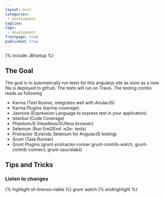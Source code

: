 ```yaml
---
layout: post
categories:
 - development
tagline:
tags:
 - development
frontpage: true
published: true
---
```

{% include JB/setup %}

## The Goal
The goal is to automatically run tests for this angularjs site as soon as a new file is deployed to github. The tests will run on Travis. The testing combo reads as following

 - Karma (Test Runner, integrates well with AnularJS)
 - Karma Plugins (karma-coverage)
 - Jasmine (Expression Language to express test in your application)
 - Istanbul (Code Coverage)
 - PhantomJS (Headless/GUIless browser)
 - Selenium (Run End2End -e2e- tests)
 - Protractor (Extends Selenium for AngularJS testing)
 - Grunt (Task Runner)
 - Grunt Plugins (grunt-protractor-runner grunt-contrib-watch, grunt-contrib-connect, grunt-saucelabs)
 
## Tips and Tricks

### Listen to changes

{% highlight sh linenos=table %}
grunt watch
{% endhighlight %}